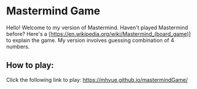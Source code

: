 # Mastermind Game
Hello! Welcome to my version of Mastermind. Haven't played Mastermind before? Here's a [https://en.wikipedia.org/wiki/Mastermind_(board_game)] to explain the game. My version involves guessing combination of 4 numbers. 

## How to play:
Click the following link to play: https://mhvue.github.io/mastermindGame/ 
